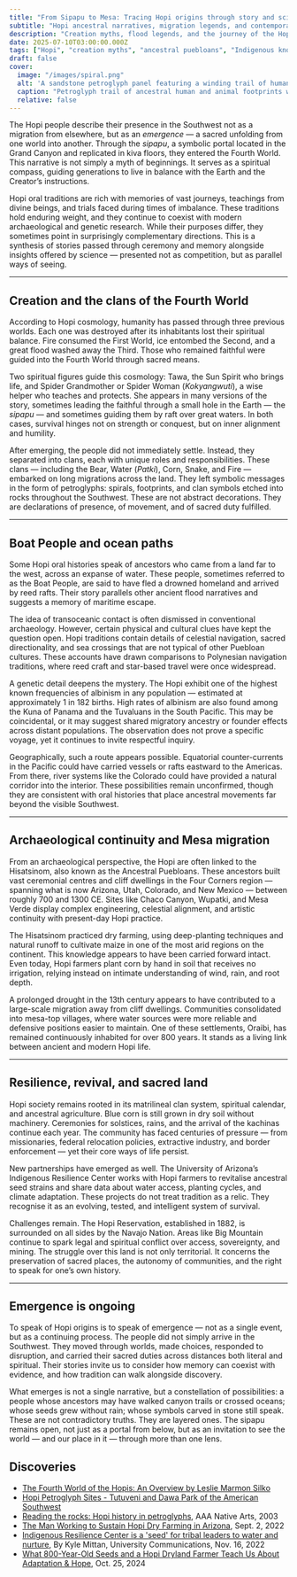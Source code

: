 ```yaml
---
title: "From Sipapu to Mesa: Tracing Hopi origins through story and science"
subtitle: "Hopi ancestral narratives, migration legends, and contemporary archaeological insight"
description: "Creation myths, flood legends, and the journey of the Hopi people into the Fourth World — with clues from genetics, oceanography, and traditional knowledge."
date: 2025-07-10T03:00:00.000Z
tags: ["Hopi", "creation myths", "ancestral puebloans", "Indigenous knowledge", "pacific migration", "oral History", "albinism", "dry farming"]
draft: false
cover:
  image: "/images/spiral.png"
  alt: 'A sandstone petroglyph panel featuring a winding trail of human and animal footprints leading toward a spiral symbol, interpreted as a sipapu. The carvings are etched in deep relief on a textured reddish-brown rock surface.' 
  caption: "Petroglyph trail of ancestral human and animal footprints winding toward a spiral sipapu symbol — a visual metaphor for emergence, migration, and spiritual continuity."
  relative: false
---
```


The Hopi people describe their presence in the Southwest not as a migration from elsewhere, but as an *emergence* — 
a sacred unfolding from one world into another. Through the *sipapu*, a symbolic portal located in the Grand Canyon 
and replicated in kiva floors, they entered the Fourth World. This narrative is not simply a myth of beginnings. It 
serves as a spiritual compass, guiding generations to live in balance with the Earth and the Creator’s instructions.

Hopi oral traditions are rich with memories of vast journeys, teachings from divine beings, and trials faced during 
times of imbalance. These traditions hold enduring weight, and they continue to coexist with modern archaeological 
and genetic research. While their purposes differ, they sometimes point in surprisingly complementary directions. 
This is a synthesis of stories passed through ceremony and memory alongside insights offered by science — presented 
not as competition, but as parallel ways of seeing.

---

## Creation and the clans of the Fourth World

According to Hopi cosmology, humanity has passed through three previous worlds. Each one was destroyed after its inhabitants lost their spiritual balance. Fire consumed the First World, ice entombed the Second, and a great flood washed away the Third. Those who remained faithful were guided into the Fourth World through sacred means.

Two spiritual figures guide this cosmology: Tawa, the Sun Spirit who brings life, and Spider Grandmother or Spider Woman (*Kokyangwuti*), a wise helper who teaches and protects. She appears in many versions of the story, sometimes leading the faithful through a small hole in the Earth — the *sipapu* — and sometimes guiding them by raft over great waters. In both cases, survival hinges not on strength or conquest, but on inner alignment and humility.

After emerging, the people did not immediately settle. Instead, they separated into clans, each with unique roles and responsibilities. These clans — including the Bear, Water (*Patki*), Corn, Snake, and Fire — embarked on long migrations across the land. They left symbolic messages in the form of petroglyphs: spirals, footprints, and clan symbols etched into rocks throughout the Southwest. These are not abstract decorations. They are declarations of presence, of movement, and of sacred duty fulfilled.

---

## Boat People and ocean paths

Some Hopi oral histories speak of ancestors who came from a land far to the west, across an expanse of water. These people, sometimes referred to as the Boat People, are said to have fled a drowned homeland and arrived by reed rafts. Their story parallels other ancient flood narratives and suggests a memory of maritime escape.

The idea of transoceanic contact is often dismissed in conventional archaeology. However, certain physical and cultural clues have kept the question open. Hopi traditions contain details of celestial navigation, sacred directionality, and sea crossings that are not typical of other Puebloan cultures. These accounts have drawn comparisons to Polynesian navigation traditions, where reed craft and star-based travel were once widespread.

A genetic detail deepens the mystery. The Hopi exhibit one of the highest known frequencies of albinism in any population — estimated at approximately 1 in 182 births. High rates of albinism are also found among the Kuna of Panama and the Tuvaluans in the South Pacific. This may be coincidental, or it may suggest shared migratory ancestry or founder effects across distant populations. The observation does not prove a specific voyage, yet it continues to invite respectful inquiry.

Geographically, such a route appears possible. Equatorial counter-currents in the Pacific could have carried vessels or rafts eastward to the Americas. From there, river systems like the Colorado could have provided a natural corridor into the interior. These possibilities remain unconfirmed, though they are consistent with oral histories that place ancestral movements far beyond the visible Southwest.

---

## Archaeological continuity and Mesa migration

From an archaeological perspective, the Hopi are often linked to the Hisatsinom, also known as the Ancestral Puebloans. These ancestors built vast ceremonial centres and cliff dwellings in the Four Corners region — spanning what is now Arizona, Utah, Colorado, and New Mexico — between roughly 700 and 1300 CE. Sites like Chaco Canyon, Wupatki, and Mesa Verde display complex engineering, celestial alignment, and artistic continuity with present-day Hopi practice.

The Hisatsinom practiced dry farming, using deep-planting techniques and natural runoff to cultivate maize in one of the most arid regions on the continent. This knowledge appears to have been carried forward intact. Even today, Hopi farmers plant corn by hand in soil that receives no irrigation, relying instead on intimate understanding of wind, rain, and root depth.

A prolonged drought in the 13th century appears to have contributed to a large-scale migration away from cliff dwellings. Communities consolidated into mesa-top villages, where water sources were more reliable and defensive positions easier to maintain. One of these settlements, Oraibi, has remained continuously inhabited for over 800 years. It stands as a living link between ancient and modern Hopi life.

---

## Resilience, revival, and sacred land

Hopi society remains rooted in its matrilineal clan system, spiritual calendar, and ancestral agriculture. Blue corn is still grown in dry soil without machinery. Ceremonies for solstices, rains, and the arrival of the kachinas continue each year. The community has faced centuries of pressure — from missionaries, federal relocation policies, extractive industry, and border enforcement — yet their core ways of life persist.

New partnerships have emerged as well. The University of Arizona’s Indigenous Resilience Center works with Hopi farmers to revitalise ancestral seed strains and share data about water access, planting cycles, and climate adaptation. These projects do not treat tradition as a relic. They recognise it as an evolving, tested, and intelligent system of survival.

Challenges remain. The Hopi Reservation, established in 1882, is surrounded on all sides by the Navajo Nation. Areas like Big Mountain continue to spark legal and spiritual conflict over access, sovereignty, and mining. The struggle over this land is not only territorial. It concerns the preservation of sacred places, the autonomy of communities, and the right to speak for one’s own history.

---

## Emergence is ongoing

To speak of Hopi origins is to speak of emergence — not as a single event, but as a continuing process. The people did not simply arrive in the Southwest. They moved through worlds, made choices, responded to disruption, and carried their sacred duties across distances both literal and spiritual. Their stories invite us to consider how memory can coexist with evidence, and how tradition can walk alongside discovery.

What emerges is not a single narrative, but a constellation of possibilities: a people whose ancestors may have walked canyon trails or crossed oceans; whose seeds grew without rain; whose symbols carved in stone still speak. These are not contradictory truths. They are layered ones. The sipapu remains open, not just as a portal from below, but as an invitation to see the world — and our place in it — through more than one lens.

## Discoveries

* [The Fourth World of the Hopis: An Overview by Leslie Marmon Silko](https://literarysum.com/the-fourth-world-of-the-hopis-an-overview-by-leslie-marmon-silko/)
* [Hopi Petroglyph Sites - Tutuveni and Dawa Park of the American Southwest](https://www.cyark.org/projects/hopi-petroglyph-sites/in-depth)
* [Reading the rocks: Hopi history in petroglyphs](https://www.aaanativearts.com/reading-the-rocks-hopi-history-in-petroglyphs), AAA Native Arts, 2003
* [The Man Working to Sustain Hopi Dry Farming in Arizona](https://resilience.arizona.edu/news/man-working-sustain-hopi-dry-farming-arizona), Sept. 2, 2022
* [Indigenous Resilience Center is a 'seed' for tribal leaders to water and nurture](https://news.arizona.edu/news/indigenous-resilience-center-seed-tribal-leaders-water-and-nurture), By Kyle Mittan, University Communications, Nov. 16, 2022
* [What 800-Year-Old Seeds and a Hopi Dryland Farmer Teach Us About Adaptation & Hope](https://resilience.arizona.edu/news/what-800-year-old-seeds-and-hopi-dryland-farmer-teach-us-about-adaptation-hope), Oct. 25, 2024


